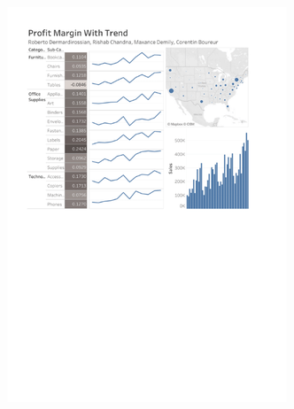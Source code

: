 
![Dashboard](https://github.com/rishabchandna/Dashboards/blob/main/Gloabal_Stores/Final_work_globalStores-1.png)
